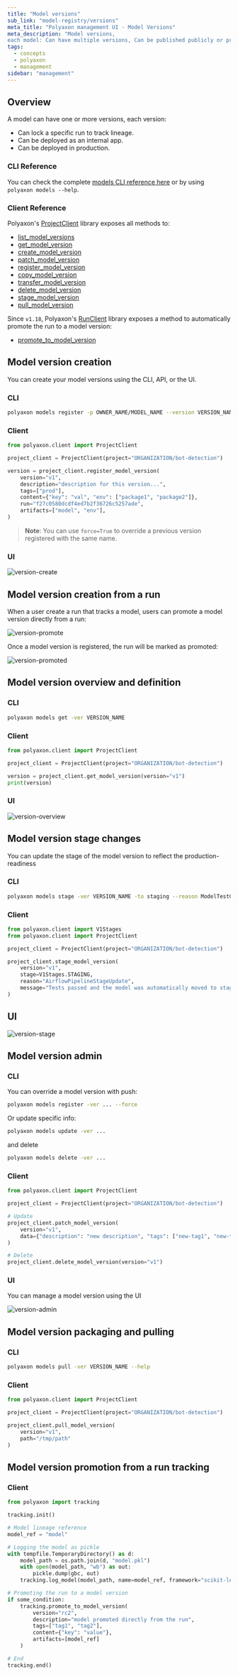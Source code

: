 ```yaml
---
title: "Model versions"
sub_link: "model-registry/versions"
meta_title: "Polyaxon management UI - Model Versions"
meta_description: "Model versions,
each model: Can have multiple versions, Can be published publicly or privately within your organization, Can define team and project level permissions."
tags:
  - concepts
  - polyaxon
  - management
sidebar: "management"
---
```


## Overview

A model can have one or more versions, each version:

 * Can lock a specific run to track lineage.
 * Can be deployed as an internal app.
 * Can be deployed in production.

### CLI Reference

You can check the complete [models CLI reference here](/docs/core/cli/models/) or by using `polyaxon models --help`.

### Client Reference

Polyaxon's [ProjectClient](/docs/core/python-library/project-client/) library exposes all methods to:
 * [list_model_versions](/docs/core/python-library/project-client/#list_model_versions)
 * [get_model_version](/docs/core/python-library/project-client/#get_model_version)
 * [create_model_version](/docs/core/python-library/project-client/#create_model_version)
 * [patch_model_version](/docs/core/python-library/project-client/#patch_model_version)
 * [register_model_version](/docs/core/python-library/project-client/#register_model_version)
 * [copy_model_version](/docs/core/python-library/project-client/#copy_model_version)
 * [transfer_model_version](/docs/core/python-library/project-client/#transfer_model_version)
 * [delete_model_version](/docs/core/python-library/project-client/#delete_model_version)
 * [stage_model_version](/docs/core/python-library/project-client/#stage_model_version)
 * [pull_model_version](/docs/core/python-library/project-client/#pull_model_version)

Since `v1.18`, Polyaxon's [RunClient](/docs/core/python-library/run-client/) library exposes a method to automatically promote the run to a model version:
 * [promote_to_model_version](/docs/core/python-library/run-client/#promote_to_model_version)

## Model version creation

You can create your model versions using the CLI, API, or the UI.

### CLI

```bash
polyaxon models register -p OWNER_NAME/MODEL_NAME --version VERSION_NAME --description ... --tags tag1,tag2,... --artifacts model-name,env,asset-version
```

### Client

```python
from polyaxon.client import ProjectClient

project_client = ProjectClient(project="ORGANIZATION/bot-detection")

version = project_client.register_model_version(
    version="v1",
    description="description for this version...",
    tags=["prod"],
    content={"key": "val", "env": ["package1", "package2"]},
    run="f27c0580dcdf4ed7b2f36726c5257ade",
    artifacts=["model", "env"],
)
```

> **Note**: You can use `force=True` to override a previous version registered with the same name.

### UI

![version-create](../../../../content/images/dashboard/registry/version-create.png)

## Model version creation from a run

When a user create a run that tracks a model, users can promote a model version directly from a run:

![version-promote](../../../../content/images/dashboard/registry/version-promote.png)

Once a model version is registered, the run will be marked as promoted:

![version-promoted](../../../../content/images/dashboard/registry/version-promoted.png)

## Model version overview and definition

### CLI

```bash
polyaxon models get -ver VERSION_NAME
```

### Client

```python
from polyaxon.client import ProjectClient

project_client = ProjectClient(project="ORGANIZATION/bot-detection")

version = project_client.get_model_version(version="v1")
print(version)
```

### UI

![version-overview](../../../../content/images/dashboard/registry/version-overview.png)

## Model version stage changes

You can update the stage of the model version to reflect the production-readiness

### CLI

```bash
polyaxon models stage -ver VERSION_NAME -to staging --reason ModelTestGithubAction --message "Tests passed and the model was automatically moved to staging" ...
```

### Client

```python
from polyaxon.client import V1Stages
from polyaxon.client import ProjectClient

project_client = ProjectClient(project="ORGANIZATION/bot-detection")

project_client.stage_model_version(
    version="v1",
    stage=V1Stages.STAGING,
    reason="AirflowPipelineStageUpdate",
    message="Tests passed and the model was automatically moved to staging",
)
```

## UI

![version-stage](../../../../content/images/dashboard/registry/version-stage.png)

## Model version admin

### CLI

You can override a model version with push:

```bash
polyaxon models register -ver ... --force
```

Or update specific info:

```bash
polyaxon models update -ver ...
```

and delete

```bash
polyaxon models delete -ver ...
```

### Client

```python
from polyaxon.client import ProjectClient

project_client = ProjectClient(project="ORGANIZATION/bot-detection")

# Update
project_client.patch_model_version(
    version="v1",
    data={"description": "new description", "tags": ["new-tag1", "new-tag2"]}
)

# Delete
project_client.delete_model_version(version="v1")
```

### UI

You can manage a model version using the UI

![version-admin](../../../../content/images/dashboard/registry/version-admin.png)

## Model version packaging and pulling

### CLI

```bash
polyaxon models pull -ver VERSION_NAME --help
```

### Client

```python
from polyaxon.client import ProjectClient

project_client = ProjectClient(project="ORGANIZATION/bot-detection")

project_client.pull_model_version(
    version="v1",
    path="/tmp/path"
)
```

## Model version promotion from a run tracking

### Client

```python
from polyaxon import tracking

tracking.init()

# Model lineage reference
model_ref = "model"

# Logging the model as pickle
with tempfile.TemporaryDirectory() as d:
    model_path = os.path.join(d, "model.pkl")
    with open(model_path, "wb") as out:
        pickle.dump(gbc, out)
    tracking.log_model(model_path, name=model_ref, framework="scikit-learn")

# Promoting the run to a model version
if some_condition:
    tracking.promote_to_model_version(
        version="rc2",
        description="model promoted directly from the run",
        tags=["tag1", "tag2"],
        content={"key": "value"},
        artifacts=[model_ref]
    )

# End
tracking.end()
```
